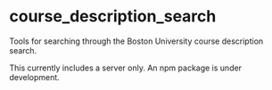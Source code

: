 course_description_search
=========================

Tools for searching through the Boston University course description search.

This currently includes a server only. An npm package is under development.
